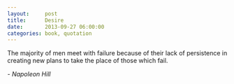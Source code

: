 ```yaml
---
layout:     post
title:      Desire
date:       2013-09-27 06:00:00
categories: book, quotation
---
```


The majority of men meet with failure because of their lack of persistence in creating new plans to take the place of those which fail.

*- Napoleon Hill*
